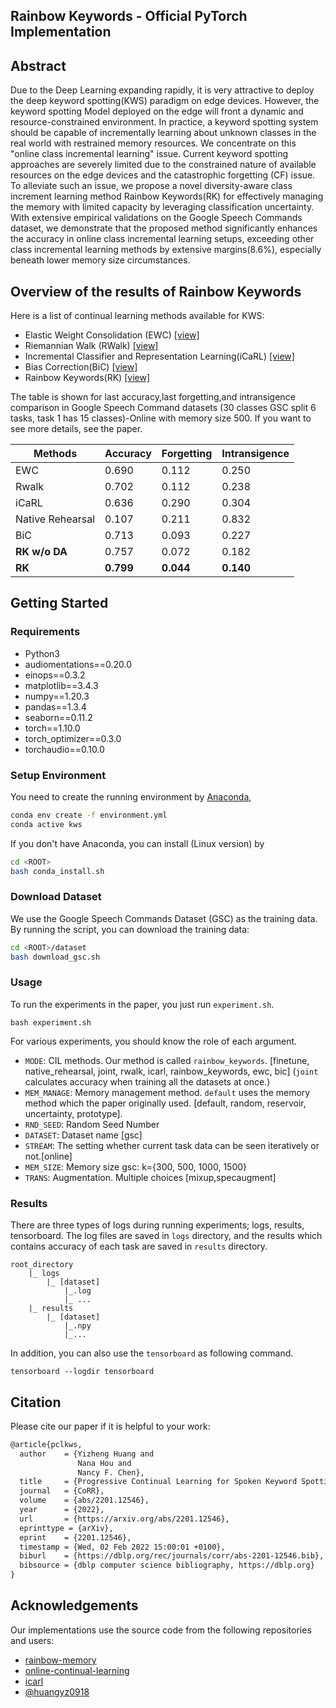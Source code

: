 ## Rainbow Keywords - Official PyTorch Implementation

## Abstract
Due to the Deep Learning expanding rapidly, it is very attractive to deploy the deep keyword spotting(KWS) paradigm on edge devices. However, the keyword spotting Model deployed on the edge will front a dynamic and resource-constrained environment. In practice, a keyword spotting system should be capable of incrementally learning about unknown classes in the real world with restrained memory resources. We concentrate on this "online class incremental learning" issue. Current keyword spotting approaches are severely limited due to the constrained nature of available resources on the edge devices and the catastrophic forgetting (CF) issue. To alleviate such an issue, we propose a novel diversity-aware class increment learning method Rainbow Keywords(RK) for effectively managing the memory with limited capacity by leveraging classification uncertainty. With extensive empirical validations on the Google Speech Commands dataset, we demonstrate that the proposed method significantly enhances the accuracy in online class incremental learning setups, exceeding other class incremental learning methods by extensive margins(8.6\%), especially beneath lower memory size circumstances.

## Overview of the results of Rainbow Keywords
Here is a list of continual learning methods available for KWS:
- Elastic Weight Consolidation (EWC) [[view]](./methods/regularization.py)
- Riemannian Walk (RWalk) [[view]](./methods/regularization.py)
- Incremental Classifier and Representation Learning(iCaRL) [[view]](./methods/icarl.py)
- Bias Correction(BiC) [[view]](./methods/bic.py)
- Rainbow Keywords(RK) [[view]](./methods/)

The table is shown for last accuracy,last forgetting,and intransigence comparison in Google Speech Command datasets (30 classes GSC split 6 tasks, task 1 has 15 classes)-Online with memory size 500.
If you want to see more details, see the paper.

| Methods   | Accuracy     | Forgetting   | Intransigence |
|-----------|------------|------------|----------|
| EWC       | 0.690 | 0.112 | 0.250    |
| Rwalk     | 0.702 | 0.112 | 0.238    |
| iCaRL     | 0.636 | 0.290 | 0.304    |
| Native Rehearsal     | 0.107 | 0.211 | 0.832 |
| BiC       | 0.713 | 0.093 | 0.227    |
| **RK w/o DA** | 0.757 | 0.072 | 0.182 |
| **RK**        |**0.799**|**0.044**|**0.140**|

## Getting Started
### Requirements 
- Python3
- audiomentations==0.20.0
- einops==0.3.2
- matplotlib==3.4.3
- numpy==1.20.3
- pandas==1.3.4
- seaborn==0.11.2
- torch==1.10.0
- torch_optimizer==0.3.0
- torchaudio==0.10.0

### Setup Environment

You need to create the running environment by [Anaconda](https://www.anaconda.com/),

```bash
conda env create -f environment.yml
conda active kws
```

If you don't have Anaconda, you can install (Linux version) by

```bash
cd <ROOT>
bash conda_install.sh
```
### Download Dataset

We use the Google Speech Commands Dataset (GSC) as the training data. By running the script, you can download the training data:

```bash
cd <ROOT>/dataset
bash download_gsc.sh
```

### Usage 
To run the experiments in the paper, you just run `experiment.sh`.
```angular2html
bash experiment.sh 
```
For various experiments, you should know the role of each argument. 

- `MODE`: CIL methods. Our method is called `rainbow_keywords`. [finetune, native_rehearsal, joint, rwalk, icarl, rainbow_keywords, ewc, bic] (`joint` calculates accuracy when training all the datasets at once.)
- `MEM_MANAGE`: Memory management method. `default` uses the memory method which the paper originally used.
  [default, random, reservoir, uncertainty, prototype].
- `RND_SEED`: Random Seed Number 
- `DATASET`: Dataset name [gsc]
- `STREAM`: The setting whether current task data can be seen iteratively or not.[online]                                        
- `MEM_SIZE`: Memory size gsc: k={300, 500, 1000, 1500}
- `TRANS`: Augmentation. Multiple choices [mixup,specaugment]

### Results
There are three types of logs during running experiments; logs, results, tensorboard. 
The log files are saved in `logs` directory, and the results which contains accuracy of each task 
are saved in `results` directory. 
```angular2html
root_directory
    |_ logs 
        |_ [dataset]
            |_.log
            |_ ...
    |_ results
        |_ [dataset]
            |_.npy
            |_...
```

In addition, you can also use the `tensorboard` as following command.
```angular2html
tensorboard --logdir tensorboard
```
## Citation
Please cite our paper if it is helpful to your work:
```tex
@article{pclkws,
  author    = {Yizheng Huang and
               Nana Hou and
               Nancy F. Chen},
  title     = {Progressive Continual Learning for Spoken Keyword Spotting},
  journal   = {CoRR},
  volume    = {abs/2201.12546},
  year      = {2022},
  url       = {https://arxiv.org/abs/2201.12546},
  eprinttype = {arXiv},
  eprint    = {2201.12546},
  timestamp = {Wed, 02 Feb 2022 15:00:01 +0100},
  biburl    = {https://dblp.org/rec/journals/corr/abs-2201-12546.bib},
  bibsource = {dblp computer science bibliography, https://dblp.org}
}
```
## Acknowledgements
Our implementations use the source code from the following repositories and users:
- [rainbow-memory](https://github.com/clovaai/rainbow-memory)
- [online-continual-learning](https://github.com/RaptorMai/online-continual-learning)
- [icarl](https://github.com/donlee90/icarl)
- [@huangyz0918](https://github.com/huangyz0918)



